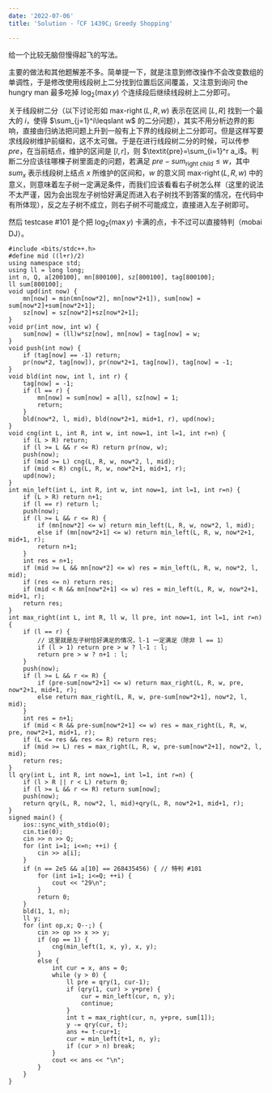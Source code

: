 ```yaml
---
date: '2022-07-06'
title: 'Solution -「CF 1439C」Greedy Shopping'

---
```


给一个比较无脑但慢得起飞的写法。

主要的做法和其他题解差不多。简单提一下，就是注意到修改操作不会改变数组的单调性，于是修改使用线段树上二分找到位置后区间覆盖，又注意到询问 the hungry man 最多吃掉 $\log_2(\max y)$ 个连续段后继续线段树上二分即可。

关于线段树二分（以下讨论形如 $\operatorname{max-right}(L,R,w)$ 表示在区间 $[L,R]$ 找到一个最大的 $i$，使得 $\sum_{j=1}^i\leqslant w$ 的二分问题），其实不用分析边界的影响，直接由归纳法把问题上升到一般有上下界的线段树上二分即可。但是这样写要求线段树维护前缀和，这不太可做。于是在进行线段树二分的时候，可以传参 $\textit{pre}$，在当前结点，维护的区间是 $[l, r]$，则 $\textit{pre}=\sum_{i=1}^r a_i$。判断二分应该往哪棵子树里面走的问题，若满足 $\textit{pre}-\textit{sum}_{\text{right child}}\leqslant w$，其中 $\textit{sum}_x$ 表示线段树上结点 $x$ 所维护的区间和，$w$ 的意义同 $\operatorname{max-right}(L, R, w)$ 中的意义，则意味着左子树一定满足条件，而我们应该看看右子树怎么样（这里的说法不太严谨，因为会出现左子树恰好满足而进入右子树找不到答案的情况，在代码中有所体现），反之左子树不成立，则右子树不可能成立，直接进入左子树即可。

然后 testcase #101 是个把 $\log_2(\max y)$ 卡满的点，卡不过可以直接特判（mobai DJ）。

```cpp[class="line-numbers"]
#include <bits/stdc++.h>
#define mid ((l+r)/2)
using namespace std;
using ll = long long;
int n, Q, a[200100], mn[800100], sz[800100], tag[800100];
ll sum[800100];
void upd(int now) {
    mn[now] = min(mn[now*2], mn[now*2+1]), sum[now] = sum[now*2]+sum[now*2+1];
    sz[now] = sz[now*2]+sz[now*2+1];
}
void pr(int now, int w) {
    sum[now] = (ll)w*sz[now], mn[now] = tag[now] = w;
}
void push(int now) {
    if (tag[now] == -1) return;
    pr(now*2, tag[now]), pr(now*2+1, tag[now]), tag[now] = -1;
}
void bld(int now, int l, int r) {
    tag[now] = -1;
    if (l == r) {
        mn[now] = sum[now] = a[l], sz[now] = 1;
        return;
    }
    bld(now*2, l, mid), bld(now*2+1, mid+1, r), upd(now);
}
void cng(int L, int R, int w, int now=1, int l=1, int r=n) {
    if (L > R) return;
    if (l >= L && r <= R) return pr(now, w);
    push(now);
    if (mid >= L) cng(L, R, w, now*2, l, mid);
    if (mid < R) cng(L, R, w, now*2+1, mid+1, r);
    upd(now);
}
int min_left(int L, int R, int w, int now=1, int l=1, int r=n) {
    if (L > R) return n+1;
    if (l == r) return l;
    push(now);
    if (l >= L && r <= R) {
        if (mn[now*2] <= w) return min_left(L, R, w, now*2, l, mid);
        else if (mn[now*2+1] <= w) return min_left(L, R, w, now*2+1, mid+1, r);
        return n+1;
    }
    int res = n+1;
    if (mid >= L && mn[now*2] <= w) res = min_left(L, R, w, now*2, l, mid);
    if (res <= n) return res;
    if (mid < R && mn[now*2+1] <= w) res = min_left(L, R, w, now*2+1, mid+1, r);
    return res;
}
int max_right(int L, int R, ll w, ll pre, int now=1, int l=1, int r=n) {
    if (l == r) {
        // 这里就是左子树恰好满足的情况，l-1 一定满足（除非 l == 1）
        if (l > 1) return pre > w ? l-1 : l;
        return pre > w ? n+1 : l;
    }
    push(now);
    if (l >= L && r <= R) {
        if (pre-sum[now*2+1] <= w) return max_right(L, R, w, pre, now*2+1, mid+1, r);
        else return max_right(L, R, w, pre-sum[now*2+1], now*2, l, mid);
    }
    int res = n+1;
    if (mid < R && pre-sum[now*2+1] <= w) res = max_right(L, R, w, pre, now*2+1, mid+1, r);
    if (L <= res && res <= R) return res;
    if (mid >= L) res = max_right(L, R, w, pre-sum[now*2+1], now*2, l, mid);
    return res;
}
ll qry(int L, int R, int now=1, int l=1, int r=n) {
    if (l > R || r < L) return 0;
    if (l >= L && r <= R) return sum[now];
    push(now);
    return qry(L, R, now*2, l, mid)+qry(L, R, now*2+1, mid+1, r);
}
signed main() {
    ios::sync_with_stdio(0);
    cin.tie(0);
    cin >> n >> Q;
    for (int i=1; i<=n; ++i) {
        cin >> a[i];
    }
    if (n == 2e5 && a[10] == 268435456) { // 特判 #101
        for (int i=1; i<=Q; ++i) {
            cout << "29\n";
        }
        return 0;
    }
    bld(1, 1, n);
    ll y;
    for (int op,x; Q--;) {
        cin >> op >> x >> y;
        if (op == 1) {
            cng(min_left(1, x, y), x, y);
        }
        else {
            int cur = x, ans = 0;
            while (y > 0) {
                ll pre = qry(1, cur-1);
                if (qry(1, cur) > y+pre) {
                    cur = min_left(cur, n, y);
                    continue;
                }
                int t = max_right(cur, n, y+pre, sum[1]);
                y -= qry(cur, t);
                ans += t-cur+1;
                cur = min_left(t+1, n, y);
                if (cur > n) break;
            }
            cout << ans << "\n";
        }
    }
}
```